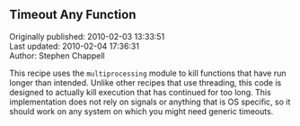 ## Timeout Any Function  
Originally published: 2010-02-03 13:33:51  
Last updated: 2010-02-04 17:36:31  
Author: Stephen Chappell  
  
This recipe uses the `multiprocessing` module to kill functions that have run longer than intended. Unlike other recipes that use threading, this code is designed to actually kill execution that has continued for too long. This implementation does not rely on signals or anything that is OS specific, so it should work on any system on which you might need generic timeouts.